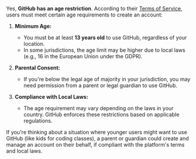 Yes, **GitHub has an age restriction**. According to their [Terms of Service](https://docs.github.com/en/site-policy/github-terms/github-terms-of-service), users must meet certain age requirements to create an account:

1. **Minimum Age:**  
   - You must be at least **13 years old** to use GitHub, regardless of your location.
   - In some jurisdictions, the age limit may be higher due to local laws (e.g., 16 in the European Union under the GDPR).

2. **Parental Consent:**  
   - If you're below the legal age of majority in your jurisdiction, you may need permission from a parent or legal guardian to use GitHub.

3. **Compliance with Local Laws:**  
   - The age requirement may vary depending on the laws in your country. GitHub enforces these restrictions based on applicable regulations.

If you're thinking about a situation where younger users might want to use GitHub (like kids for coding classes), a parent or guardian could create and manage an account on their behalf, if compliant with the platform's terms and local laws.
